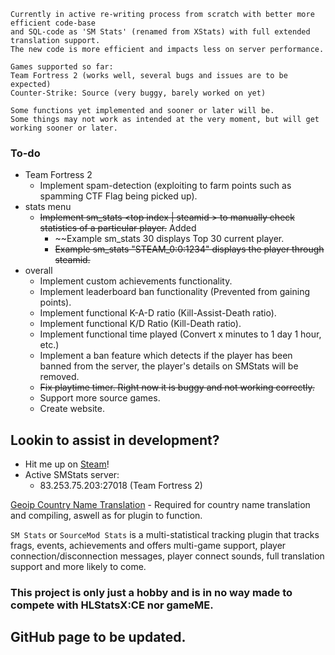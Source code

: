 
```
Currently in active re-writing process from scratch with better more efficient code-base
and SQL-code as 'SM Stats' (renamed from XStats) with full extended translation support.
The new code is more efficient and impacts less on server performance.

Games supported so far:
Team Fortress 2 (works well, several bugs and issues are to be expected)
Counter-Strike: Source (very buggy, barely worked on yet)

Some functions yet implemented and sooner or later will be.
Some things may not work as intended at the very moment, but will get working sooner or later.
```

### To-do
   - Team Fortress 2
        - Implement spam-detection (exploiting to farm points such as spamming CTF Flag being picked up).
   - stats menu
        - ~~Implement sm_stats <top index | steamid > to manually check statistics of a particular player.~~ Added
             -  ~~Example sm_stats 30 displays Top 30 current player.
             -  ~~Example sm_stats "STEAM_0:0:1234" displays the player through steamid.~~
   - overall
        - Implement custom achievements functionality.
        - Implement leaderboard ban functionality (Prevented from gaining points).
        - Implement functional K-A-D ratio (Kill-Assist-Death ratio).
        - Implement functional K/D Ratio (Kill-Death ratio).
        - Implement functional time played (Convert x minutes to 1 day 1 hour, etc.)
		- Implement a ban feature which detects if the player has been banned from the server, the player's details on SMStats will be removed.
        - ~~Fix playtime timer. Right now it is buggy and not working correctly.~~
        - Support more source games.
        - Create website.

## Lookin to assist in development?
   - Hit me up on [Steam](https://steamcommunity.com/id/Teamkiller324)!
   - Active SMStats server:
        - 83.253.75.203:27018 (Team Fortress 2)

[Geoip Country Name Translation](https://github.com/Teamkiller324/SM-Geoip-CountryName) - Required for country name translation and compiling, aswell as for plugin to function.

``SM Stats`` or ``SourceMod Stats`` is a multi-statistical tracking plugin that tracks frags, events, achievements and offers multi-game support, player connection/disconnection messages, player connect sounds, full translation support and more likely to come.

### This project is only just a hobby and is in no way made to compete with HLStatsX:CE nor gameME.

## GitHub page to be updated.
